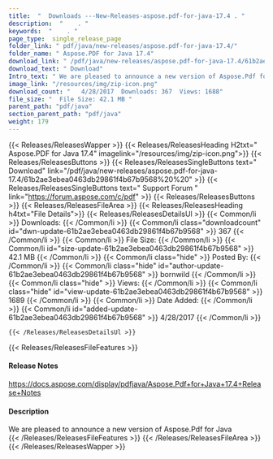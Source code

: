 ```yaml
---
title:  "  Downloads ---New-Releases-aspose.pdf-for-java-17.4 . " 
description:  "    . " 
keywords:  "    . " 
page_type:  single_release_page
folder_link: " pdf/java/new-releases/aspose.pdf-for-java-17.4/"
folder_name: " Aspose.PDF for Java 17.4"
download_link: " /pdf/java/new-releases/aspose.pdf-for-java-17.4/61b2ae3ebea0463db29861f4b67b9568"
download_text: " Download"
Intro_text: " We are pleased to announce a new version of Aspose.Pdf for Java"
image_link: "/resources/img/zip-icon.png"
download_count: "   4/28/2017  Downloads: 367  Views: 1688"
file_size: "  File Size: 42.1 MB "
parent_path: "pdf/java"
section_parent_path: "pdf/java"
weight: 179
---
```


{{< Releases/ReleasesWapper >}}
  {{< Releases/ReleasesHeading H2txt=" Aspose.PDF for Java 17.4" imagelink="/resources/img/zip-icon.png">}}
  {{< Releases/ReleasesButtons >}}
    {{< Releases/ReleasesSingleButtons text=" Download" link="/pdf/java/new-releases/aspose.pdf-for-java-17.4/61b2ae3ebea0463db29861f4b67b9568%20%20" >}}
    {{< Releases/ReleasesSingleButtons text=" Support Forum " link="https://forum.aspose.com/c/pdf" >}}
  {{< Releases/ReleasesButtons >}}
  {{< Releases/ReleasesFileArea >}}
    {{< Releases/ReleasesHeading h4txt="File Details">}}
    {{< Releases/ReleasesDetailsUl >}}
            {{< Common/li  >}} Downloads: {{< /Common/li >}} 
      {{< Common/li class="downloadcount" id="dwn-update-61b2ae3ebea0463db29861f4b67b9568" >}} 367 {{< /Common/li >}} 
      {{< Common/li  >}} File Size: {{< /Common/li >}} 
      {{< Common/li id="size-update-61b2ae3ebea0463db29861f4b67b9568" >}} 42.1 MB {{< /Common/li >}} 
      {{< Common/li  class="hide" >}} Posted By: {{< /Common/li >}} 
      {{< Common/li class="hide" id="author-update-61b2ae3ebea0463db29861f4b67b9568" >}} bornwild {{< /Common/li >}} 
      {{< Common/li class="hide"  >}} Views: {{< /Common/li >}} 
      {{< Common/li class="hide" id="view-update-61b2ae3ebea0463db29861f4b67b9568" >}} 1689 {{< /Common/li >}} 
      {{< Common/li  >}} Date Added: {{< /Common/li >}} 
      {{< Common/li id="added-update-61b2ae3ebea0463db29861f4b67b9568" >}} 4/28/2017 {{< /Common/li >}} 

    {{< /Releases/ReleasesDetailsUl >}}

  {{< Releases/ReleasesFileFeatures >}}
      <h4>Release Notes</h4><div><a href="https://docs.aspose.com/display/pdfjava/Aspose.Pdf+for+Java+17.4+Release+Notes">https://docs.aspose.com/display/pdfjava/Aspose.Pdf+for+Java+17.4+Release+Notes</a></div><h4>Description</h4><div class="HTMLDescription">We are pleased to announce a new version of Aspose.Pdf for Java</div>
  {{< /Releases/ReleasesFileFeatures >}}
 {{< /Releases/ReleasesFileArea >}}
{{< /Releases/ReleasesWapper >}}


